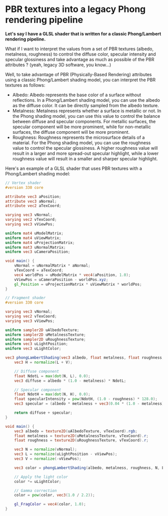 # PBR textures into a legacy Phong rendering pipeline

**Let's say I have a GLSL shader that is written for a classic Phong/Lambert rendering pipeline.**

What if I want to interpret the values from a set of PBR textures (albedo, metalness, roughness) to control the diffuse color, specular intensity and specular glossiness and take advantage as much as possible of the PBR attributes ?
(yeah, legacy 3D software, you know...)

Well, to take advantage of PBR (Physically-Based Rendering) attributes using a classic Phong/Lambert shading model, you can interpret the PBR textures as follows:

- Albedo: Albedo represents the base color of a surface without reflections. In a Phong/Lambert shading model, you can use the albedo as the diffuse color. It can be directly sampled from the albedo texture.
- Metalness: Metalness represents whether a surface is metallic or not. In the Phong shading model, you can use this value to control the balance between diffuse and specular components. For metallic surfaces, the specular component will be more prominent, while for non-metallic surfaces, the diffuse component will be more prominent.
- Roughness: Roughness represents the microsurface details of a material. For the Phong shading model, you can use the roughness value to control the specular glossiness. A higher roughness value will result in a larger and more spread-out specular highlight, while a lower roughness value will result in a smaller and sharper specular highlight.

Here's an example of a GLSL shader that uses PBR textures with a Phong/Lambert shading model:

```glsl
// Vertex shader
#version 330 core

attribute vec3 aPosition;
attribute vec3 aNormal;
attribute vec2 aTexCoord;

varying vec3 vNormal;
varying vec2 vTexCoord;
varying vec3 vViewPos;

uniform mat4 uModelMatrix;
uniform mat4 uViewMatrix;
uniform mat4 uProjectionMatrix;
uniform mat3 uNormalMatrix;
uniform vec3 uCameraPosition;

void main() {
    vNormal = uNormalMatrix * aNormal;
    vTexCoord = aTexCoord;
    vec4 worldPos = uModelMatrix * vec4(aPosition, 1.0);
    vViewPos = uCameraPosition - worldPos.xyz;
    gl_Position = uProjectionMatrix * uViewMatrix * worldPos;
}

// Fragment shader
#version 330 core

varying vec3 vNormal;
varying vec2 vTexCoord;
varying vec3 vViewPos;

uniform sampler2D uAlbedoTexture;
uniform sampler2D uMetalnessTexture;
uniform sampler2D uRoughnessTexture;
uniform vec3 uLightPosition;
uniform vec3 uLightColor;

vec3 phongLambertShading(vec3 albedo, float metalness, float roughness, vec3 N, vec3 L, vec3 V) {
    vec3 H = normalize(L + V);

    // Diffuse component
    float NdotL = max(dot(N, L), 0.0);
    vec3 diffuse = albedo * (1.0 - metalness) * NdotL;

    // Specular component
    float NdotH = max(dot(N, H), 0.0);
    float specularIntensity = pow(NdotH, (1.0 - roughness) * 128.0);
    vec3 specular = (albedo * metalness + vec3(0.04 * (1.0 - metalness))) * specularIntensity;

    return diffuse + specular;
}

void main() {
    vec3 albedo = texture2D(uAlbedoTexture, vTexCoord).rgb;
    float metalness = texture2D(uMetalnessTexture, vTexCoord).r;
    float roughness = texture2D(uRoughnessTexture, vTexCoord).r;

    vec3 N = normalize(vNormal);
    vec3 L = normalize(uLightPosition - vViewPos);
    vec3 V = normalize(-vViewPos);

    vec3 color = phongLambertShading(albedo, metalness, roughness, N, L, V);

    // Apply the light color
    color *= uLightColor;

    // Gamma correction
    color = pow(color, vec3(1.0 / 2.2));

    gl_FragColor = vec4(color, 1.0);
}
```
